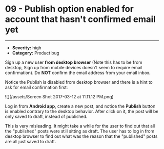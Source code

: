 # 09 - Publish option enabled for account that hasn't confirmed email yet
----
- **Severity:** high
- **Category:** Product bug

Sign up a new user **from desktop browser** (Note this has to be from desktop, Sign up from mobile devices doesn't seem to require email confirmation). Do **NOT** confirm the email address from your email inbox. 

Notice the Publish is disabled from desktop browser and there is a hint to ask for email confirmation first:

![](/assets/Screen Shot 2017-03-12 at 11.11.12 PM.png)

Log in from **Android app**, create a new post, and notice the **Publish** button is enabled contrary to the desktop behavior. After click on it, the post will be only saved to draft, instead of published. 

This is very misleading. It might take a while for the user to find out that all the "published" posts were still sitting as draft. The user has to log in from desktop browser to find out what was the reason that the "published" posts are all just saved to draft.
